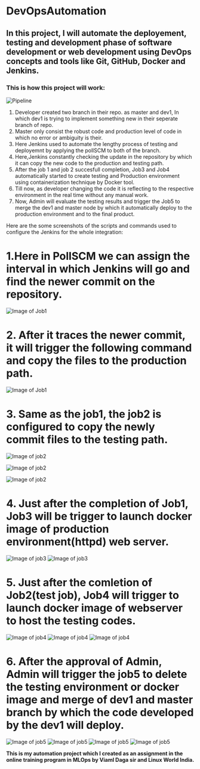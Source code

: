 # DevOpsAutomation

## In this project, I will automate the deployement, testing and development phase of software development or web development using DevOps concepts and tools like Git, GitHub, Docker and Jenkins.

### This is how this project will work:

![Pipeline](https://github.com/rahul1471/DevOpsAutomation/blob/master/Screenshots/intro.jpeg)

1. Developer created two branch in their repo. as master and dev1, In which dev1 is trying to implement something new in their seperate branch of repo.
2. Master only consist the robust code and production level of code in which no error or ambiguity is their.
3. Here Jenkins used to automate the lengthy process of testing and deployemnt by applying the pollSCM to both of the branch.
4. Here,Jenkins constantly checking the update in the repository by which it can copy the new code to the production and testing path.
5. After the job 1 and job 2 succesfull completion, Job3 and Job4 automatically started to create testing and Production environment using containerization technique by Docker tool.
6. Till now, as developer changing the code it is reflecting to the respective environment in the real time without any manual work.
7. Now, Admin will evaluate the testing results and trigger the Job5 to merge the dev1 and master node by which it automatically deploy to the production environment and to the final product.

Here are the some screenshots of the scripts and commands used to configure the Jenkins for the whole integration:

# 1.Here in PollSCM we can assign the interval in which Jenkins will go and find the newer commit on the repository.

![Image of Job1](https://github.com/rahul1471/DevOpsAutomation/blob/master/Screenshots/job1.jpg)

# 2. After it traces the newer commit, it will trigger the following command and copy the files to the production path.

![Image of Job1](https://github.com/rahul1471/DevOpsAutomation/blob/master/Screenshots/job12.jpg)

# 3. Same as the job1, the job2 is configured to copy the newly commit files to the testing path.

![Image of job2](https://github.com/rahul1471/DevOpsAutomation/blob/master/Screenshots/job2.jpg)

![Image of job2](https://github.com/rahul1471/DevOpsAutomation/blob/master/Screenshots/job21.jpg)

![Image of job2](https://github.com/rahul1471/DevOpsAutomation/blob/master/Screenshots/job23.jpg)

# 4. Just after the completion of Job1, Job3 will be trigger to launch docker image of production environment(httpd) web server.

![Image of job3](https://github.com/rahul1471/DevOpsAutomation/blob/master/Screenshots/job3.jpg)
![Image of job3](https://github.com/rahul1471/DevOpsAutomation/blob/master/Screenshots/job31.jpg)

# 5. Just after the comletion of Job2(test job), Job4 will trigger to launch docker image of webserver to host the testing codes.

![Image of job4](https://github.com/rahul1471/DevOpsAutomation/blob/master/Screenshots/job4.jpg)
![Image of job4](https://github.com/rahul1471/DevOpsAutomation/blob/master/Screenshots/job42.jpg)
![Image of job4](https://github.com/rahul1471/DevOpsAutomation/blob/master/Screenshots/job43.jpg)

# 6. After the approval of Admin, Admin will trigger the job5 to delete the testing environment or docker image and merge of dev1 and master branch by which the code developed by the dev1 will deploy.

![Image of job5](https://github.com/rahul1471/DevOpsAutomation/blob/master/Screenshots/job5.jpg)
![Image of job5](https://github.com/rahul1471/DevOpsAutomation/blob/master/Screenshots/job51.jpg)
![Image of job5](https://github.com/rahul1471/DevOpsAutomation/blob/master/Screenshots/job52.jpg)
![Image of job5](https://github.com/rahul1471/DevOpsAutomation/blob/master/Screenshots/job53.jpg)

**This is my automation project which I created as an assignment in the online training program in MLOps by Viaml Daga sir and Linux World India.**
